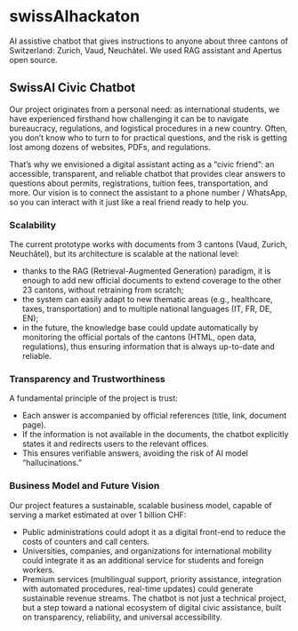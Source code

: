 # swissAIhackaton
AI assistive chatbot that gives instructions to anyone about three cantons of Switzerland: Zurich, Vaud, Neuchâtel. We used RAG assistant and Apertus open source.


## SwissAI Civic Chatbot

Our project originates from a personal need: as international students, we have experienced firsthand how challenging it can be to navigate bureaucracy, regulations, and logistical procedures 
in a new country. Often, you don’t know who to turn to for practical questions, and the risk is getting lost among dozens of websites, PDFs, and regulations.

That’s why we envisioned a digital assistant acting as a “civic friend”: an accessible, transparent, and reliable chatbot that provides clear answers to questions about permits, registrations, 
tuition fees, transportation, and more. Our vision is to connect the assistant to a phone number / WhatsApp, so you can interact with it just like a real friend ready to help you.

### Scalability

The current prototype works with documents from 3 cantons (Vaud, Zurich, Neuchâtel), but its architecture is scalable at the national level: 
- thanks to the RAG (Retrieval-Augmented Generation) paradigm, it is enough to add new official documents to extend coverage to the other 23 cantons, without retraining from scratch;
- the system can easily adapt to new thematic areas (e.g., healthcare, taxes, transportation) and to multiple national languages (IT, FR, DE, EN);
- in the future, the knowledge base could update automatically by monitoring the official portals of the cantons (HTML, open data, regulations), thus ensuring information that is always up-to-date and reliable.

### Transparency and Trustworthiness

A fundamental principle of the project is trust:
- Each answer is accompanied by official references (title, link, document page).
- If the information is not available in the documents, the chatbot explicitly states it and redirects users to the relevant offices.
- This ensures verifiable answers, avoiding the risk of AI model “hallucinations.”

### Business Model and Future Vision

Our project features a sustainable, scalable business model, capable of serving a market estimated at over 1 billion CHF:
- Public administrations could adopt it as a digital front-end to reduce the costs of counters and call centers.
- Universities, companies, and organizations for international mobility could integrate it as an additional service for students and foreign workers.
- Premium services (multilingual support, priority assistance, integration with automated procedures, real-time updates) could generate sustainable revenue streams.
The chatbot is not just a technical project, but a step toward a national ecosystem of digital civic assistance, built on transparency, reliability, and universal accessibility.
